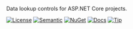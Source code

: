 Data lookup controls for ASP.NET Core projects.

[![License](https://img.shields.io/badge/license-MIT-green.svg?style=plastic)](https://opensource.org/licenses/MIT)
[![Semantic](https://img.shields.io/badge/sem-ver-lightgrey.svg?style=plastic)](https://semver.org/)
[![NuGet](https://img.shields.io/nuget/v/NonFactors.Lookup.Mvc6.svg?style=plastic)](https://www.nuget.org/packages/NonFactors.Lookup.Mvc6/)
[![Docs](https://img.shields.io/github/release/NonFactors/AspNetCore.Lookup.Web.svg?style=plastic&label=docs)](https://mvc-lookup.azurewebsites.net/)
[![Tip](https://img.shields.io/badge/tip-paypal-blue.svg?style=plastic&logo=paypal)](https://www.paypal.com/cgi-bin/webscr?cmd=_s-xclick&hosted_button_id=CGQTQRG8AADYE&source=url)
